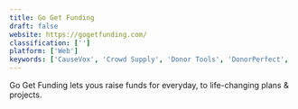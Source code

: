 ```yaml
---
title: Go Get Funding
draft: false 
website: https://gogetfunding.com/
classification: ['']
platform: ['Web']
keywords: ['CauseVox', 'Crowd Supply', 'Donor Tools', 'DonorPerfect', 'Give Forward', 'GoFundMe', 'Goteo', 'HitHit', 'Indiegogo', 'Kickstarter', 'RaiseDonors', 'SelfStarter', 'Thrinacia', 'Tiltify', 'UrbanKIT', 'donate.ly']
---
```

Go Get Funding lets yous raise funds for everyday, to life-changing plans & projects.
